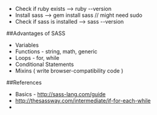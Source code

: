
 
 - Check if ruby exists --> ruby --version
 - Install sass --> gem install sass // might need sudo
 - Check if sass is installed --> sass --version
 
 ##Advantages of SASS
 - Variables
 - Functions - string, math, generic
 - Loops - for, while
 - Conditional Statements
 - Mixins ( write browser-compatibility code )
 
 ##References
 - Basics - http://sass-lang.com/guide
 - http://thesassway.com/intermediate/if-for-each-while
 - 
 
